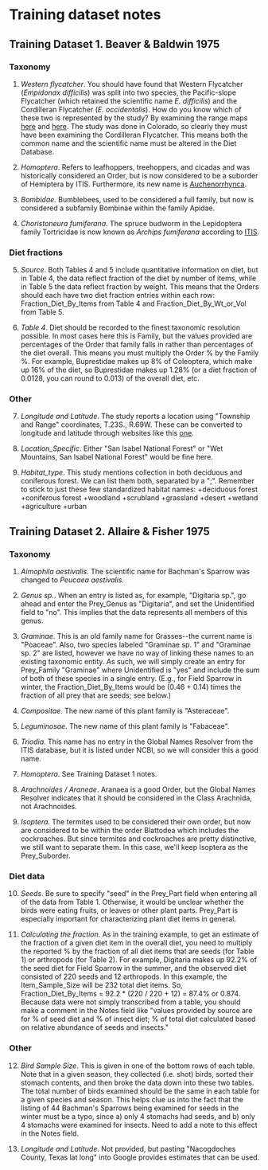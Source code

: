# Training dataset notes

## Training Dataset 1. Beaver & Baldwin 1975

### Taxonomy
1. *Western flycatcher*. You should have found that Western Flycatcher (*Empidonax difficilis*)
was split into two species, the Pacific-slope Flycatcher (which retained the scientific name
*E. difficilis*) and the Cordilleran Flycatcher (*E. occidentalis*). How do you know which
of these two is represented by the study? By examining the range maps 
[here](http://avibase.bsc-eoc.org/species.jsp?lang=EN&avibaseid=44A2028364A252A6&sec=ebird) and 
[here](http://avibase.bsc-eoc.org/species.jsp?lang=EN&avibaseid=6FD04659A3D0CAC8&sec=ebird). 
The study was done in Colorado, so clearly they must have been examining the Cordilleran Flycatcher.
This means both the common name and the scientific name must be altered in the Diet Database.

2. *Homoptera*. Refers to leafhoppers, treehoppers, and cicadas and was historically considered 
an Order, but is now considered to be a suborder of Hemiptera by ITIS. Furthermore, its new
name is [Auchenorrhynca](http://resolver.globalnames.org/name_resolvers/ffrsyur980io).

3. *Bombidae*. Bumblebees, used to be considered a full family, but now is considered a
subfamily Bombinae within the family Apidae.

4. *Choristoneura fumiferana*. The spruce budworm in the Lepidoptera family Tortricidae is
now known as *Archips fumiferana* according to [ITIS](http://resolver.globalnames.org/name_resolvers/kku1hn1kuimh).

### Diet fractions
5. *Source*. Both Tables 4 and 5 include quantitative information on diet, but in Table 4, the data
reflect fraction of the diet by number of items, while in Table 5 the data reflect fraction by weight. 
This means that the Orders should each have two diet fraction entries within each row: 
Fraction_Diet_By_Items from Table 4 and Fraction_Diet_By_Wt_or_Vol from Table 5.

6. *Table 4*. Diet should be recorded to the finest taxonomic resolution possible. In most cases
here this is Family, but the values provided are percentages of the Order that family falls in
rather than percentages of the diet overall. This means you must multiply the Order % by the Family %. 
For example, Buprestidae makes up 8% of Coleoptera, which make up 16% of the diet, so Buprestidae 
makes up 1.28% (or a diet fraction of 0.0128, you can round to 0.013) of the overall diet, etc.

### Other
7. *Longitude and Latitude*. The study reports a location using "Township and Range" coordinates, 
T.23S., R.69W. These can be converted to longitude and latitude through websites like this
[one](http://www.earthpoint.us/TownshipsSearchByDescription.aspx).

8. *Location_Specific*. Either "San Isabel National Forest" or "Wet Mountains, San Isabel National
Forest" would be fine here.

9. *Habitat_type*. This study mentions collection in both deciduous and coniferous forest. We can
list them both, separated by a ";". Remember to stick to just these few standardized habitat names:
+deciduous forest 
+coniferous forest 
+woodland 
+scrubland 
+grassland 
+desert 
+wetland 
+agriculture 
+urban


## Training Dataset 2. Allaire & Fisher 1975

### Taxonomy
1. *Aimophila aestivalis*. The scientific name for Bachman's Sparrow was changed to 
*Peucaea aestivalis*.

2. *Genus sp.*. When an entry is listed as, for example, "Digitaria sp.", go ahead
and enter the Prey_Genus as "Digitaria", and set the Unidentified field to "no". This
implies that the data represents all members of this genus.

3. *Graminae*. This is an old family name for Grasses--the current name is "Poaceae".
Also, two species labeled "Graminae sp. 1" and "Graminae sp. 2" are listed, however we have
no way of linking these names to an existing taxonomic entity. As such, we will simply
create an entry for Prey_Family "Graminae" where Unidentified is "yes" and include the
sum of both of these species in a single entry. (E.g., for Field Sparrow in winter, the
Fraction_Diet_By_Items would be (0.46 + 0.14) times the fraction of all prey that are seeds; see below.)

4. *Compositae*. The new name of this plant family is "Asteraceae".

5. *Leguminosae*. The new name of this plant family is "Fabaceae".

6. *Triodia*. This name has no entry in the Global Names Resolver from the ITIS database,
but it is listed under NCBI, so we will consider this a good name.

7. *Homoptera*. See Training Dataset 1 notes.

8. *Arachnoides / Araneae*. Aranaea is a good Order, but the Global Names Resolver indicates
that it should be considered in the Class Arachnida, not Arachnoides.

9. *Isoptera*. The termites used to be considered their own order, but now are considered
to be within the order Blattodea which includes the cockroaches. But since termites and
cockroaches are pretty distinctive, we still want to separate them. In this case, we'll
keep Isoptera as the Prey_Suborder.

### Diet data
10. *Seeds*. Be sure to specify "seed" in the Prey_Part field when entering all of the
data from Table 1. Otherwise, it would be unclear whether the birds were eating
fruits, or leaves or other plant parts. Prey_Part is especially important for characterizing
plant diet items in general.

11. *Calculating the fraction*. As in the training example, to get an estimate of the fraction
of a given diet item in the overall diet, you need to multiply the reported % by the fraction
of all diet items that are seeds (for Table 1) or arthropods (for Table 2). For example, 
Digitaria makes up 92.2% of the seed diet for Field Sparrow in the summer, and the observed
diet consisted of 220 seeds and 12 arthropods. In this example, the Item_Sample_Size will be 232
total diet items. So, Fraction_Diet_By_Items = 92.2 * (220 / 220 + 12) = 87.4% or 0.874. 
Because data were not simply transcribed from a table, you should make a comment in the Notes 
field like "values provided by source are for % of seed diet and % of insect diet; % of total 
diet calculated based on relative abundance of seeds and insects."

### Other
12. *Bird Sample Size*. This is given in one of the bottom rows of each table. Note that in 
a given season, they collected (i.e. shot) birds, sorted their stomach contents, and then
broke the data down into these two tables. The total number of birds examined should be
the same in each table for a given species and season. This helps clue us into the fact
that the listing of 44 Bachman's Sparrows being examined for seeds in the winter must be a
typo, since a) only 4 stomachs had seeds, and b) only 4 stomachs were examined for insects.
Need to add a note to this effect in the Notes field.

13. *Longitude and Latitude*. Not provided, but pasting "Nacogdoches County, Texas lat long"
into Google provides estimates that can be used.